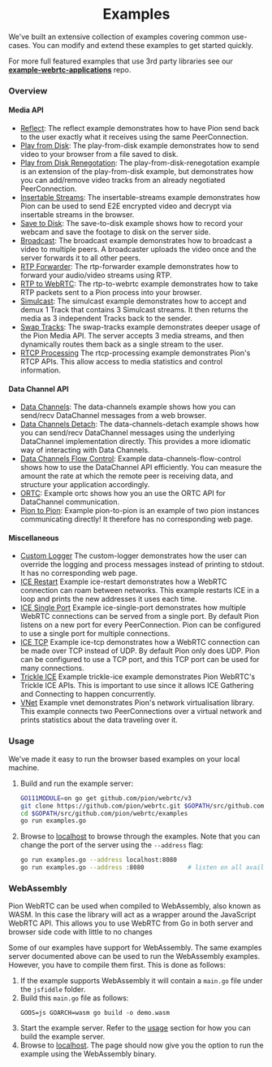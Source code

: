 <h1 align="center">
  Examples
</h1>

We've built an extensive collection of examples covering common use-cases. You can modify and extend these examples to get started quickly.

For more full featured examples that use 3rd party libraries see our **[example-webrtc-applications](https://github.com/pion/example-webrtc-applications)** repo.

### Overview

#### Media API

- [Reflect](reflect): The reflect example demonstrates how to have Pion send back to the user exactly what it receives using the same PeerConnection.
- [Play from Disk](play-from-disk): The play-from-disk example demonstrates how to send video to your browser from a file saved to disk.
- [Play from Disk Renegotation](play-from-disk-renegotation): The play-from-disk-renegotation example is an extension of the play-from-disk example, but demonstrates how you can add/remove video tracks from an already negotiated PeerConnection.
- [Insertable Streams](insertable-streams): The insertable-streams example demonstrates how Pion can be used to send E2E encrypted video and decrypt via insertable streams in the browser.
- [Save to Disk](save-to-disk): The save-to-disk example shows how to record your webcam and save the footage to disk on the server side.
- [Broadcast](broadcast): The broadcast example demonstrates how to broadcast a video to multiple peers. A broadcaster uploads the video once and the server forwards it to all other peers.
- [RTP Forwarder](rtp-forwarder): The rtp-forwarder example demonstrates how to forward your audio/video streams using RTP.
- [RTP to WebRTC](rtp-to-webrtc): The rtp-to-webrtc example demonstrates how to take RTP packets sent to a Pion process into your browser.
- [Simulcast](simulcast): The simulcast example demonstrates how to accept and demux 1 Track that contains 3 Simulcast streams. It then returns the media as 3 independent Tracks back to the sender.
- [Swap Tracks](swap-tracks): The swap-tracks example demonstrates deeper usage of the Pion Media API. The server accepts 3 media streams, and then dynamically routes them back as a single stream to the user.
- [RTCP Processing](rtcp-processing) The rtcp-processing example demonstrates Pion's RTCP APIs. This allow access to media statistics and control information.

#### Data Channel API

- [Data Channels](data-channels): The data-channels example shows how you can send/recv DataChannel messages from a web browser.
- [Data Channels Detach](data-channels-detach): The data-channels-detach example shows how you can send/recv DataChannel messages using the underlying DataChannel implementation directly. This provides a more idiomatic way of interacting with Data Channels.
- [Data Channels Flow Control](data-channels-flow-control): Example data-channels-flow-control shows how to use the DataChannel API efficiently. You can measure the amount the rate at which the remote peer is receiving data, and structure your application accordingly.
- [ORTC](ortc): Example ortc shows how you an use the ORTC API for DataChannel communication.
- [Pion to Pion](pion-to-pion): Example pion-to-pion is an example of two pion instances communicating directly! It therefore has no corresponding web page.

#### Miscellaneous

- [Custom Logger](custom-logger) The custom-logger demonstrates how the user can override the logging and process messages instead of printing to stdout. It has no corresponding web page.
- [ICE Restart](ice-restart) Example ice-restart demonstrates how a WebRTC connection can roam between networks. This example restarts ICE in a loop and prints the new addresses it uses each time.
- [ICE Single Port](ice-single-port) Example ice-single-port demonstrates how multiple WebRTC connections can be served from a single port. By default Pion listens on a new port for every PeerConnection. Pion can be configured to use a single port for multiple connections.
- [ICE TCP](ice-tcp) Example ice-tcp demonstrates how a WebRTC connection can be made over TCP instead of UDP. By default Pion only does UDP. Pion can be configured to use a TCP port, and this TCP port can be used for many connections.
- [Trickle ICE](trickle-ice) Example trickle-ice example demonstrates Pion WebRTC's Trickle ICE APIs. This is important to use since it allows ICE Gathering and Connecting to happen concurrently.
- [VNet](vnet) Example vnet demonstrates Pion's network virtualisation library. This example connects two PeerConnections over a virtual network and prints statistics about the data traveling over it.

### Usage

We've made it easy to run the browser based examples on your local machine.

1. Build and run the example server:

   ```sh
   GO111MODULE=on go get github.com/pion/webrtc/v3
   git clone https://github.com/pion/webrtc.git $GOPATH/src/github.com/pion/webrtc
   cd $GOPATH/src/github.com/pion/webrtc/examples
   go run examples.go
   ```

2. Browse to [localhost](http://localhost) to browse through the examples. Note that you can change the port of the server using the `--address` flag:
   ```sh
   go run examples.go --address localhost:8080
   go run examples.go --address :8080            # listen on all available interfaces
   ```

### WebAssembly

Pion WebRTC can be used when compiled to WebAssembly, also known as WASM. In
this case the library will act as a wrapper around the JavaScript WebRTC API.
This allows you to use WebRTC from Go in both server and browser side code with
little to no changes

Some of our examples have support for WebAssembly. The same examples server documented above can be used to run the WebAssembly examples. However, you have to compile them first. This is done as follows:

1. If the example supports WebAssembly it will contain a `main.go` file under the `jsfiddle` folder.
2. Build this `main.go` file as follows:
   ```
   GOOS=js GOARCH=wasm go build -o demo.wasm
   ```
3. Start the example server. Refer to the [usage](#usage) section for how you can build the example server.
4. Browse to [localhost](http://localhost). The page should now give you the option to run the example using the WebAssembly binary.
